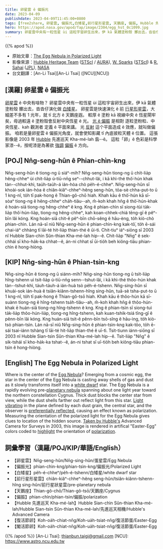 ```yaml
---
title: 卵星雲 ê 偏振光
date: 2023-04-09
publishdate: 2023-04-09T11:45:00+0800
tags: [free2share, 卵星雲, 偏振光,白矮星,前行星形星雲, 天鵝座, 偏振, Hubble 先進巡天 Kha-mé-lah, 復活節卵, 閣活節卵]
hero: https://apod.nasa.gov/apod/fap/image/2304/egg_hst_0c1099.jpg
summary: 卵星雲中央有一粒恆星 ùi 這粒宇宙卵生出來，伊 kā 氣體塗粉殼 擲出去，沓沓仔演化做白矮星。
---
```


{{% apod %}}

- 原始文章：[The Egg Nebula in Polarized Light](https://apod.nasa.gov/apod/ap230409.html)
- 影像來源：[Hubble Heritage Team](http://heritage.stsci.edu/public/commonpages/hhp.html) ([STScI](http://www.stsci.edu/) / [AURA](http://www.aura-astronomy.org/)), [W. Sparks](http://heritage.stsci.edu/2003/09/bio/bio_sparks.html) ([STScI](http://www.stsci.edu/)) & [R. Sahai](http://heritage.stsci.edu/2003/09/bio/bio_sahai.html) ([JPL](http://www.jpl.nasa.gov/)), [NASA](http://www.nasa.gov/)
- 台文翻譯：[An-Li Tsai][An-Li Tsai] ([NCU][NCU])

## [漢羅] 卵星雲 ê 偏振光
[卵星雲][Egg Nebula] ê 中央有啥物？
卵星雲中央有一粒恆星 ùi 這粒宇宙卵生出來，伊 kā 氣體塗粉殼 擲出去，沓沓仔演化做 [白矮星][white dwarf]。
卵星雲是快速演化 ê 前 [行星形星雲][planetary nebula]，大細差不多有 1 光年，就 tī 北方 ê 天鵝座遐。
較厚 ê 塗粉 kā 視線中央 ê 恆星閘牢矣，毋過較遠 ê 塗粉殼會反射中央恆星 ê 光。
[光 ê 偏振][Light vibrating] 是相對 逐粒塗粉粒、中央恆星、kah 觀測者 定義 ê 平面來講。
光 [反射][preferentially reflected] 這个平面造成 ê 效應，就叫做偏振。
咱若是量卵星雲 ê 偏振光角度，就會使知影藏 tī 內底彼粒天體 ê 位置。
這張影像是 2003 年 [Hubble][Taken by Hubble's] 先進巡天 Kha-mé-lah 翕--ê。
這粒「卵」ê 色彩是科學家漆--ê，按呢漆是為著欲 [強調][highlight] [偏振][polarization] ê 方向。

## [POJ] Nn̄g-seng-hûn ê Phian-chìn-kng
Nn̄g-seng-hûn ê tiong-ng ū siáⁿ-mi̍h?
Nn̄g-seng-hûn tiong-ng ū chi̍t-lia̍p hêng-chheⁿ ùi chit-lia̍p ú-tiū-nn̄g seⁿ--chhut-lâi, i kā khì-thé thô͘-hún khak tàn--chhut-khì, tau̍h-tau̍h-á ián-hòa chò pe̍h-é-chheⁿ.
Nn̄g-seng-hûn sī khoài-sok ián-hòa ê chiân-kiâⁿ-chheⁿ-hêng seng-hûn, tōa-sè chha-put-to ū 1 kng-nî, to̍h tī pak-hong ê Thian-gô-chō hiah.
Khah kāu ê thô͘-hún kā sī-sòaⁿ tiong-ng ê hêng-chheⁿ cha̍h-tiâu--ah, m̄-koh khah hn̄g ê thô͘-hún-khak ē hoán-siā tiong-ng hêng-chheⁿ ê kng.
Kng ê phian-chìn sī siong-tùi ta̍k-lia̍p thô͘-hún-lia̍p, tiong-ng hêng-chheⁿ, kah koan-chhek-chiá tēng-gī ê pêⁿ-bīn lâi kóng.
Kng hoán-siā chit-ê pêⁿ-bīn chō-sêng ê hāu-èng, to̍h kiò-chò phian-chìn.
Lán nā-sī niû Nn̄g-seng-hûn ê phian-chìn-kng kak-tō͘, to̍h ē-sái chai-iáⁿ chhàng tī lāi-té hit-lia̍p thian-thé ê ūi-tì.
Chit-tiuⁿ iáⁿ-siōng sī 2003 nî Hubble Sian-chìn Sûn-thian Kha-mé-lah hip--ê.
Chit-lia̍p "Nn̄g" ê sek-chhái sī kho-ha̍k-ka chhat--ê, án-ni chhat sī ūi-tio̍h beh kiông-tiāu phian-chìn ê hong-hiòng.

## [KIP] Nn̄g-sing-hûn ê Phian-tsìn-kng
Nn̄g-sing-hûn ê tiong-ng ū siánn-mi̍h?
Nn̄g-sing-hûn tiong-ng ū tsi̍t-lia̍p hîng-tshenn uì tsit-lia̍p ú-tiū-nn̄g senn--tshut-lâi, i kā khì-thé thôo-hún khak tàn--tshut-khì, ta̍uh-ta̍uh-á ián-huà tsò pe̍h-é-tshenn.
Nn̄g-sing-hûn sī khuài-sok ián-huà ê tsiân-kiânn-tshenn-hîng sing-hûn, tuā-sè tsha-put-to ū 1 kng-nî, to̍h tī pak-hong ê Thian-gô-tsō hiah.
Khah kāu ê thôo-hún kā sī-suànn tiong-ng ê hîng-tshenn tsa̍h-tiâu--ah, m̄-koh khah hn̄g ê thôo-hún-khak ē huán-siā tiong-ng hîng-tshenn ê kng.
Kng ê phian-tsìn sī siong-tuì ta̍k-lia̍p thôo-hún-lia̍p, tiong-ng hîng-tshenn, kah kuan-tshik-tsiá tīng-gī ê pênn-bīn lâi kóng.
Kng huán-siā tsit-ê pênn-bīn tsō-sîng ê hāu-ìng, to̍h kiò-tsò phian-tsìn.
Lán nā-sī niû Nn̄g-sing-hûn ê phian-tsìn-kng kak-tōo, to̍h ē-sái tsai-iánn tshàng tī lāi-té hit-lia̍p thian-thé ê uī-tì.
Tsit-tiunn iánn-siōng sī 2003 nî Hubble Sian-tsìn Sûn-thian Kha-mé-lah hip--ê.
Tsit-lia̍p "Nn̄g" ê sik-tshái sī kho-ha̍k-ka tshat--ê, án-ni tshat sī uī-tio̍h beh kiông-tiāu phian-tsìn ê hong-hiòng.

## [English] The Egg Nebula in Polarized Light
Where is the center of the [Egg Nebula][Egg Nebula]?
Emerging from a cosmic egg, the star in the center of the Egg Nebula is casting away shells of gas and dust as it slowly transforms itself into a [white dwarf][white dwarf] star.
The Egg Nebula is a rapidly evolving pre-[planetary nebula][planetary nebula] spanning about one light year toward the northern constellation Cygnus.
Thick dust blocks the center star from view, while the dust shells farther out reflect light from this star.
[Light vibrating][Light vibrating] in the plane defined by each dust grain, the central star, and the observer is [preferentially reflected][preferentially reflected], causing an effect known as polarization.
Measuring the orientation of the polarized light for the Egg Nebula gives clues to location of the hidden source.
[Taken by Hubble's][Taken by Hubble's] Advanced Camera for Surveys in 2003, this image is rendered in artifical "Easter-Egg" colors coded to [highlight][highlight] the orientation of [polarization][polarization].

## 詞彙學習（漢羅/POJ/KIP/華語/English）
- 【卵星雲】Nn̄g-seng-hûn/Nn̄g-sing-hûn/蛋星雲/Egg Nebula
- 【偏振光】phian-chìn-kng/phian-tsìn-kng/偏振光/Polarized Light
- 【白矮星】pe̍h-é-chheⁿ/pe̍h-é-tshenn/白矮星/white dwarf star
- 【前行星形星雲】chiân-kiâⁿ-chheⁿ-hêng seng-hûn/tsiân-kiânn-tshenn-hîng sing-hûn/前行星狀星雲/pre-planetary nebula
- 【天鵝座】Thian-gô-chō/Thian-gô-tsō/天鵝座/Cygnus
- 【偏振】phian-chìn/phian-tsìn/偏振/polarization
- 【Hubble 先進巡天 Kha-mé-lah】Hubble Sian-chìn Sûn-thian Kha-mé-lah/Hubble Sian-tsìn Sûn-thian Kha-mé-lah/先進巡天相機/Hubble's Advanced Camera
- 【復活節卵】Koh-oa̍h-chiat-nn̄g/Koh-ua̍h-tsiat-nn̄g/復活節蛋/Easter-Egg
- 【閣活節卵】Koh-oa̍h-chiat-nn̄g/Koh-ua̍h-tsiat-nn̄g/復活節蛋/Easter-Egg


{{% /apod %}}
[An-Li Tsai]: thianbun.taigi@gmail.com
[NCU]: https://www.astro.ncu.edu.tw

[copyright]: https://apod.nasa.gov/apod/fap/lib/about_apod.html#srapply
[License]: https://creativecommons.org/licenses/by/2.0/

[Egg Nebula]:https://hubblesite.org/contents/media/images/1997/11/475-Image.html
[white dwarf]:https://ui.adsabs.harvard.edu/abs/1978PASA....3..220B/abstract
[planetary nebula]:https://en.wikipedia.org/wiki/Planetary_nebula
[Light vibrating]:https://svs.gsfc.nasa.gov/4580
[preferentially reflected]:http://hyperphysics.phy-astr.gsu.edu/hbase/phyopt/polar.html
[Taken by Hubble's]:https://hubblesite.org/contents/media/images/2003/09/1305-Image.html
[highlight]:https://hubblesite.org/contents/media/images/1997/11/475-Image.html
[polarization]:https://www.nasa.gov/stem-ed-resources/polarization-of-light.html



